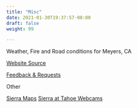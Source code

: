 ```yaml
---
title: "Misc"
date: 2021-01-30T19:37:57-08:00
draft: false
weight: 99

---
```


Weather, Fire and Road conditions for Meyers, CA

<a target="_blank" href="https://github.com/andyl/xmeyers">Website Source</a> 

<a target="_blank" href="https://github.com/andyl/xmeyers/issues">Feedback & Requests</a> 

Other

<a target="_blank" href="/xmeyers/maps/">Sierra Maps</a>
<a target="_blank" href="https://www.sierraattahoe.com/live-cams/">
  Sierra at Tahoe Webcams
</a>
